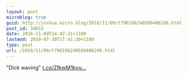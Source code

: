 ```yaml
---
layout: post
microblog: true
guid: http://joshua.micro.blog/2016/11/09/t796196240589406208.html
post_id: 34653
date: 2016-11-09T14:42:31+1100
lastmod: 2019-07-30T17:41:20+1100
type: post
url: /2016/11/09/t796196240589406208.html
---
```

"Dick waving" [t.co/ZfkwM1kvu...](https://t.co/ZfkwM1kvuM)
